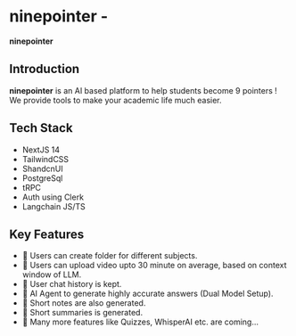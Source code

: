 # ninepointer -

**ninepointer**


## Introduction

**ninepointer** is an AI based platform to help students become 9 pointers ! We provide tools to make your academic life much easier.

## Tech Stack

- NextJS 14
- TailwindCSS
- ShandcnUI
- PostgreSql
- tRPC
- Auth using Clerk
- Langchain JS/TS

## Key Features

- 📁 Users can create folder for different subjects.
- 📄 Users can upload video upto 30 minute on average, based on context window of LLM.
- 💭 User chat history is kept.
- 💭 AI Agent to generate highly accurate answers (Dual Model Setup).
- 📝 Short notes are also generated.
- 📝 Short summaries is generated.
- 🫠 Many more features like Quizzes, WhisperAI etc. are coming...

